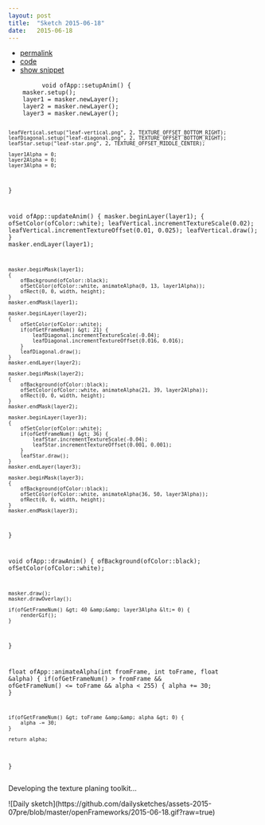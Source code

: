 ```yaml
---
layout: post
title:  "Sketch 2015-06-18"
date:   2015-06-18
---
```

<div class="code">
    <ul>
		<li><a href="{% post_url 2015-06-18-sketch %}">permalink</a></li>
		<li><a href="https://github.com/dailysketches/sketches-2015-07pre/tree/master/2015-06-18">code</a></li>
		<li><a href="#" class="snippet-button">show snippet</a></li>
	</ul>
    <pre class="snippet">
        <code class="cpp">void ofApp::setupAnim() {
    masker.setup();
    layer1 = masker.newLayer();
    layer2 = masker.newLayer();
    layer3 = masker.newLayer();

    leafVertical.setup("leaf-vertical.png", 2, TEXTURE_OFFSET_BOTTOM_RIGHT);
    leafDiagonal.setup("leaf-diagonal.png", 2, TEXTURE_OFFSET_BOTTOM_RIGHT);
    leafStar.setup("leaf-star.png", 2, TEXTURE_OFFSET_MIDDLE_CENTER);
    
    layer1Alpha = 0;
    layer2Alpha = 0;
    layer3Alpha = 0;
}

void ofApp::updateAnim() {
    masker.beginLayer(layer1);
    {
        ofSetColor(ofColor::white);
        leafVertical.incrementTextureScale(0.02);
        leafVertical.incrementTextureOffset(0.01, 0.025);
        leafVertical.draw();
    }
    masker.endLayer(layer1);

    masker.beginMask(layer1);
    {
        ofBackground(ofColor::black);
        ofSetColor(ofColor::white, animateAlpha(0, 13, layer1Alpha));
        ofRect(0, 0, width, height);
    }
    masker.endMask(layer1);
    
    masker.beginLayer(layer2);
    {
        ofSetColor(ofColor::white);
        if(ofGetFrameNum() &gt; 21) {
            leafDiagonal.incrementTextureScale(-0.04);
            leafDiagonal.incrementTextureOffset(0.016, 0.016);
        }
        leafDiagonal.draw();
    }
    masker.endLayer(layer2);
    
    masker.beginMask(layer2);
    {
        ofBackground(ofColor::black);
        ofSetColor(ofColor::white, animateAlpha(21, 39, layer2Alpha));
        ofRect(0, 0, width, height);
    }
    masker.endMask(layer2);
    
    masker.beginLayer(layer3);
    {
        ofSetColor(ofColor::white);
        if(ofGetFrameNum() &gt; 36) {
            leafStar.incrementTextureScale(-0.04);
            leafStar.incrementTextureOffset(0.001, 0.001);
        }
        leafStar.draw();
    }
    masker.endLayer(layer3);
    
    masker.beginMask(layer3);
    {
        ofBackground(ofColor::black);
        ofSetColor(ofColor::white, animateAlpha(36, 50, layer3Alpha));
        ofRect(0, 0, width, height);
    }
    masker.endMask(layer3);
}

void ofApp::drawAnim() {
    ofBackground(ofColor::black);
    ofSetColor(ofColor::white);

    masker.draw();
    masker.drawOverlay();

    if(ofGetFrameNum() &gt; 40 &amp;&amp; layer3Alpha &lt;= 0) {
        renderGif();
    }
}

float ofApp::animateAlpha(int fromFrame, int toFrame, float &amp;alpha) {
    if(ofGetFrameNum() &gt; fromFrame &amp;&amp; ofGetFrameNum() &lt;= toFrame &amp;&amp; alpha &lt; 255) {
        alpha += 30;
    }
    
    if(ofGetFrameNum() &gt; toFrame &amp;&amp; alpha &gt; 0) {
        alpha -= 30;
    }
    
    return alpha;
}</code>
    </pre>
</div>
<p class="description">Developing the texture planing toolkit...</p>
![Daily sketch](https://github.com/dailysketches/assets-2015-07pre/blob/master/openFrameworks/2015-06-18.gif?raw=true)
